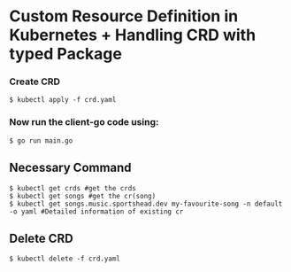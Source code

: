 # Custom Resource Definition in Kubernetes  + Handling CRD with typed Package

### Create CRD 
```shell
$ kubectl apply -f crd.yaml
```

### Now run the client-go code using:
```shell
$ go run main.go
```
## Necessary Command
```shell
$ kubectl get crds #get the crds
$ kubectl get songs #get the cr(song)
$ kubectl get songs.music.sportshead.dev my-favourite-song -n default -o yaml #Detailed information of existing cr
```

## Delete CRD
```shell
$ kubectl delete -f crd.yaml
```